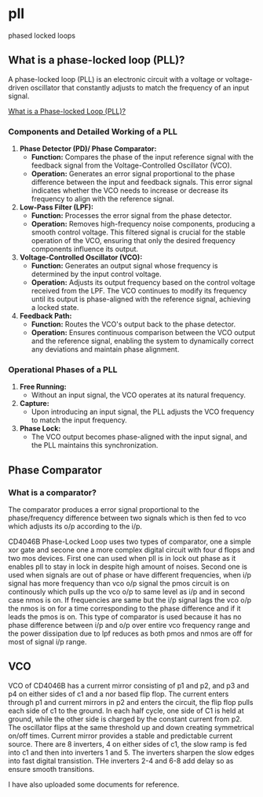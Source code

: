 # pll
phased locked loops
## **What is a phase-locked loop (PLL)?**

A phase-locked loop (PLL) is an electronic circuit with a voltage or voltage-driven oscillator that constantly adjusts to match the frequency of an input signal.

[What is a Phase-locked Loop (PLL)?](https://www.techtarget.com/searchnetworking/definition/phase-locked-loop)

### **Components and Detailed Working of a PLL**

1. **Phase Detector (PD)/ Phase Comparator:**
    - **Function:** Compares the phase of the input reference signal with the feedback signal from the Voltage-Controlled Oscillator (VCO).
    - **Operation:** Generates an error signal proportional to the phase difference between the input and feedback signals. This error signal indicates whether the VCO needs to increase or decrease its frequency to align with the reference signal.
2. **Low-Pass Filter (LPF):**
    - **Function:** Processes the error signal from the phase detector.
    - **Operation:** Removes high-frequency noise components, producing a smooth control voltage. This filtered signal is crucial for the stable operation of the VCO, ensuring that only the desired frequency components influence its output.
3. **Voltage-Controlled Oscillator (VCO):**
    - **Function:** Generates an output signal whose frequency is determined by the input control voltage.
    - **Operation:** Adjusts its output frequency based on the control voltage received from the LPF. The VCO continues to modify its frequency until its output is phase-aligned with the reference signal, achieving a locked state.
4. **Feedback Path:**
    - **Function:** Routes the VCO's output back to the phase detector.
    - **Operation:** Ensures continuous comparison between the VCO output and the reference signal, enabling the system to dynamically correct any deviations and maintain phase alignment.

### **Operational Phases of a PLL**

1. **Free Running:**
    - Without an input signal, the VCO operates at its natural frequency.
2. **Capture:**
    - Upon introducing an input signal, the PLL adjusts the VCO frequency to match the input frequency.
3. **Phase Lock:**
    - The VCO output becomes phase-aligned with the input signal, and the PLL maintains this synchronization.

## Phase Comparator

### What is a comparator?

The comparator produces a error signal proportional to the phase/frequency difference between two signals which is then fed to vco which adjusts its o/p according to the i/p.

CD4046B Phase-Locked Loop uses two types of comparator, one a simple xor gate and secone one a more complex digital circuit with four d flops and two mos devices. First one can used when pll is in lock out phase as it enables pll to stay in lock in despite high amount of noises. Second one is used when signals are out of phase or have different frequencies, when i/p signal has more frequency than vco o/p signal the pmos circuit is on continously which pulls up the vco o/p to same level as i/p and in second case nmos is on. If frequencies are same but the i/p signal lags the vco o/p the nmos is on for a time corresponding to the phase difference and if it leads the pmos is on.  This type of comparator is used because it has no phase difference between i/p and o/p over entire vco frequency range and the power dissipation due to lpf reduces as both pmos and nmos are off for most of signal i/p range. 

## VCO

VCO of CD4046B  has a current mirror consisting of p1 and p2, and p3 and p4 on either sides of c1 and a nor based flip flop. The current enters through p1 and current mirrors in p2 and enters the circuit, the flip flop pulls each side of c1 to the ground. In each half cycle, one side of C1 is held at ground, while the other side is charged by the constant current from p2. The oscillator flips at the same threshold up and down creating symmetrical on/off times. Current mirror provides a stable and predictable current source. There are 8 inverters, 4 on either sides of c1, the slow ramp is fed into c1 and then into inverters 1 and 5. The inverters sharpen the slow edges into fast digital transistion. THe inverters 2-4 and 6-8 add delay so as ensure smooth transitions.

I have also uploaded some documents for reference.
